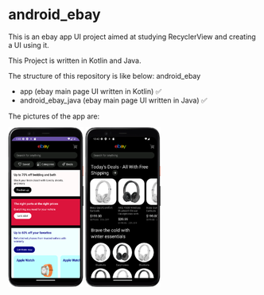 # android_ebay

This is an ebay app UI project aimed at studying RecyclerView and creating a UI using it.

This Project is written in Kotlin and Java.

The structure of this repository is like below: android_ebay
*  app (ebay main page UI written in Kotlin) ✅
*  android_ebay_java (ebay main page UI written in Java) ✅

The pictures of the app are:

<div>
  <img src="https://github.com/jaxon93/android_ebay/blob/master/android_ebay_main.png" width="30%" height="auto"/>
  <img src="https://github.com/jaxon93/android_ebay/blob/master/android_main_page2.png" width="30%" height="auto"/>
</div>
